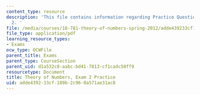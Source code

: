 ```yaml
---
content_type: resource
description: 'This file contains information regarding Practice Questions for Midterm
  2. '
file: /media/courses/18-781-theory-of-numbers-spring-2012/adde439233cf189b2c960a571ae31ac8_MIT18_871S12_practiExam2.pdf
file_type: application/pdf
learning_resource_types:
- Exams
ocw_type: OCWFile
parent_title: Exams
parent_type: CourseSection
parent_uid: d1a532c8-aabc-bd41-7813-cf1cadc50ff9
resourcetype: Document
title: Theory of Numbers, Exam 2 Practice
uid: adde4392-33cf-189b-2c96-0a571ae31ac8
---
```

